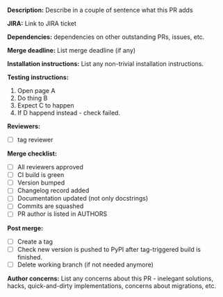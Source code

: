 **Description:** Describe in a couple of sentence what this PR adds

**JIRA:** Link to JIRA ticket

**Dependencies:** dependencies on other outstanding PRs, issues, etc. 

**Merge deadline:** List merge deadline (if any)

**Installation instructions:** List any non-trivial installation 
instructions.

**Testing instructions:**

1. Open page A
2. Do thing B
3. Expect C to happen
4. If D happend instead - check failed.

**Reviewers:**
- [ ] tag reviewer 

**Merge checklist:**
- [ ] All reviewers approved
- [ ] CI build is green
- [ ] Version bumped
- [ ] Changelog record added
- [ ] Documentation updated (not only docstrings)
- [ ] Commits are squashed
- [ ] PR author is listed in AUTHORS

**Post merge:**
- [ ] Create a tag
- [ ] Check new version is pushed to PyPI after tag-triggered build is 
      finished.
- [ ] Delete working branch (if not needed anymore)

**Author concerns:** List any concerns about this PR - inelegant 
solutions, hacks, quick-and-dirty implementations, concerns about 
migrations, etc.
